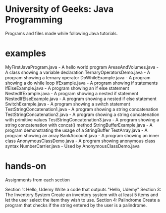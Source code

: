 # University of Geeks: Java Programming

Programs and files made while following Java tutorials.

# examples 

MyFirstJavaProgram.java			- A hello world program
AreasAndVolumes.java			- A class showing a variable declaration
TernaryOperatorsDemo.java		- A program showing a ternary operator
DoWhileExample.java				- A program showing a do while loop
IfExample.java					- A program showing if statements
IfElseExample.java				- A program showing an if else statement
NestedIfExample.java			- A program showing a nested if statement
NestedIfElseExample.java		- A program showing a nested if else statement
SwitchExample.java				- A program showing a switch statement
TestStringConcatenation1.java	- A program showing a string concatenation
TestStringConcatenation2.java	- A program showing a string concatenation with primitive values
TestStringConcatenation3.java	- A program showing a string concatenation with concat() method
StringBufferExample.java		- A program demonstrating the usage of a StringBuffer
TestArray.java					- A program showing an array
BankAccount.java				- A program showing an inner class
AnonymousClassDemo.java			- A program showing anonymous class syntax
NumberCarrier.java				- Used by AnonymousClassDemo.java

# hands-on

Assignments from each section

Section 1: Hello, Udemy
	Write a code that outputs "Hello, Udemy"
Section 3: The Inventory System
	Create an inventory system with at least 5 items and let the user select
	the item they wish to use.
Section 4: Palindrome
	Create a program that checks if the string entered by the user is a palindrome.
